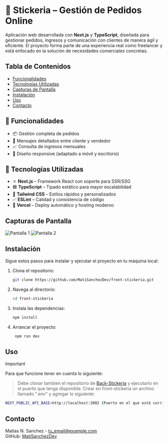 # 🧾 Stickeria – Gestión de Pedidos Online

Aplicación web desarrollada con **Next.js** y **TypeScript**, diseñada para gestionar pedidos, ingresos y comunicación con clientes de manera ágil y eficiente. El proyecto forma parte de una experiencia real como freelancer y está enfocado en la solución de necesidades comerciales concretas.

## Tabla de Contenidos
- [Funcionalidades](#funcionalidades)
- [Tecnologias Utilizadas](#tecnologias-utilizadas)
- [Capturas de Pantalla](#capturas-de-pantalla)
- [Instalación](#instalación)
- [Uso](#uso)
- [Contacto](#contacto)

## 🧩 Funcionalidades

- 📦 Gestión completa de pedidos
- 💬 Mensajes detallados entre cliente y vendedor
- 📈 Consulta de ingresos mensuales
- 📱 Diseño responsive (adaptado a móvil y escritorio)

## 🚀 Tecnologías Utilizadas

- ⚛️ **Next.js** – Framework React con soporte para SSR/SSG
- 🟦 **TypeScript** – Tipado estático para mayor escalabilidad
- 🎨 **Tailwind CSS** – Estilos rápidos y personalizados
- ✅ **ESLint** – Calidad y consistencia de código
- 🔧 **Vercel** – Deploy automático y hosting moderno


## Capturas de Pantalla
![Pantalla 1](https://github.com/MatiSanchezDev/front-stickeria/blob/main/imagen1.png?raw=true)
![Pantalla 2](https://github.com/MatiSanchezDev/front-stickeria/blob/main/imagen2.png?raw=true)

## Instalación
Sigue estos pasos para instalar y ejecutar el proyecto en tu máquina local:

1. Clona el repositorio:
   ```bash
   git clone https://github.com/MatiSanchezDev/front-stickeria.git
2. Navega al directorio:
    ```bash
    cd front-stickeria
3. Instala las dependencias:
    ```bash
    npm install
4. Arrancar el proyecto:
   ```bash
    npm run dev
   ```
## Uso
>[!IMPORTANT]
> Para que funcione tener en cuenta lo siguiente:

> Debe clonar tambien el repositorio de [Back-Stickeria](https://github.com/MatiSanchezDev/back-stickeria) y ejecutarlo en el puerto que tenga disponible.
> Crear en front-stickeria un archivo llamado ".env" y agregar lo siguiente:

   ```bash
   NEXT_PUBLIC_API_BASE=http://localhost:3002 (Puerto en el que esté corriendo tu backend)
   ```
## Contacto
Matias N. Sanchez - [tu_email@example.com](mailto:tu_email@example.com)  
GitHub: [MatiSanchezDev](https://github.com/MatiSanchezDev)
